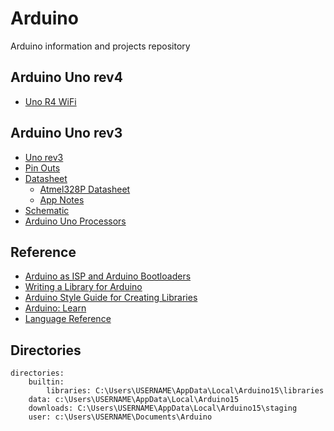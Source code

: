 # Arduino
Arduino information and projects repository
## Arduino Uno rev4 ##
* [Uno R4 WiFi](https://docs.arduino.cc/hardware/uno-r4-wifi/)
## Arduino Uno rev3 ##
* [Uno rev3](https://docs.arduino.cc/hardware/uno-rev3/)
* [Pin Outs](https://docs.arduino.cc/resources/pinouts/A000066-full-pinout.pdf)
* [Datasheet](https://docs.arduino.cc/resources/datasheets/A000066-datasheet.pdf)
    * [Atmel328P Datasheet](https://ww1.microchip.com/downloads/en/DeviceDoc/Atmel-7810-Automotive-Microcontrollers-ATmega328P_Datasheet.pdf)
    * [App Notes](https://www.microchip.com/en-us/product/atmega328p)
* [Schematic](https://docs.arduino.cc/resources/schematics/A000066-schematics.pdf)
* [Arduino Uno Processors](https://en.wikipedia.org/wiki/Arduino_Uno)

## Reference ##
* [Arduino as ISP and Arduino Bootloaders](https://docs.arduino.cc/built-in-examples/arduino-isp/ArduinoISP/)
* [Writing a Library for Arduino](https://docs.arduino.cc/learn/contributions/arduino-creating-library-guide/)
* [Arduino Style Guide for Creating Libraries](https://docs.arduino.cc/learn/contributions/arduino-library-style-guide/)
* [Arduino: Learn](https://docs.arduino.cc/learn/)
* [Language Reference](https://docs.arduino.cc/language-reference/)

## Directories ##
```
directories:
    builtin:
        libraries: C:\Users\USERNAME\AppData\Local\Arduino15\libraries
    data: c:\Users\USERNAME\AppData\Local\Arduino15
    downloads: C:\Users\USERNAME\AppData\Local\Arduino15\staging
    user: c:\Users\USERNAME\Documents\Arduino
```



